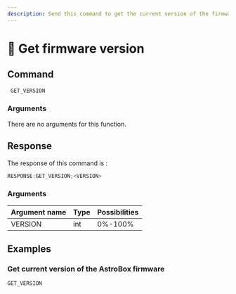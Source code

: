```yaml
---
description: Send this command to get the current version of the firmware
---
```


# 🧠 Get firmware version

## Command

```javascript
 GET_VERSION
```

### Arguments

There are no arguments for this function.

## Response

The response of this command is :

```javascript
RESPONSE:GET_VERSION;<VERSION>
```

### Arguments

| Argument name | Type | Possibilities |
| ------------- | ---- | ------------- |
| VERSION       | int  | 0%-100%       |

## Examples

### Get current version of the AstroBox firmware

```javascript
GET_VERSION
```
